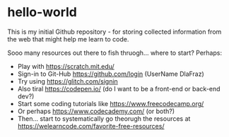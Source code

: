 # hello-world
This is my initial Github repository - for storing collected information from the web that might help me learn to code.

Sooo many resources out there to fish thruogh...  where to start?
Perhaps:
- Play with https://scratch.mit.edu/
- Sign-in to Git-Hub https://github.com/login (UserName DlaFraz)
- Try using https://glitch.com/signin
- Also tiral https://codepen.io/ (do I want to be a front-end or back-end dev?)
- Start some coding tutorials like https://www.freecodecamp.org/
- Or perhaps https://www.codecademy.com/ (or both?)
- Then... start to systematically go theorugh the resources at https://welearncode.com/favorite-free-resources/
